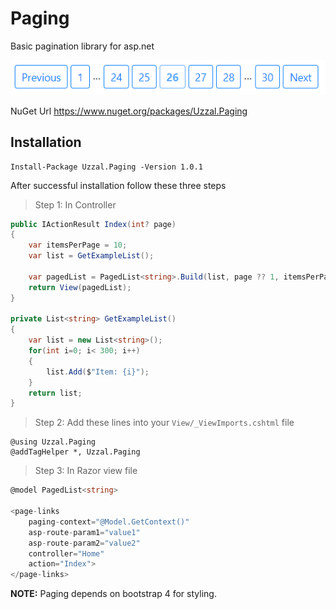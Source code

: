 # Paging
Basic pagination library for asp.net

![Screenshot of Paging](https://raw.githubusercontent.com/mahabubulhasan/Paging/master/screenshot/paging.png)

NuGet Url https://www.nuget.org/packages/Uzzal.Paging

## Installation
```
Install-Package Uzzal.Paging -Version 1.0.1
```

After successful installation follow these three steps

> Step 1: In Controller
```C#
public IActionResult Index(int? page)
{
    var itemsPerPage = 10;
    var list = GetExampleList();
    
    var pagedList = PagedList<string>.Build(list, page ?? 1, itemsPerPage);
    return View(pagedList);
}

private List<string> GetExampleList()
{
    var list = new List<string>();
    for(int i=0; i< 300; i++)
    {
        list.Add($"Item: {i}");
    }
    return list;
}
```
> Step 2: Add these lines into your `View/_ViewImports.cshtml` file
```
@using Uzzal.Paging
@addTagHelper *, Uzzal.Paging
```

> Step 3: In Razor view file
```C#
@model PagedList<string>

<page-links 
    paging-context="@Model.GetContext()"
    asp-route-param1="value1"
    asp-route-param2="value2"
    controller="Home"
    action="Index">
</page-links>
```
**NOTE:** Paging depends on bootstrap 4 for styling.
